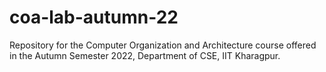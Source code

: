 # coa-lab-autumn-22
Repository for the Computer Organization and Architecture course offered in the Autumn Semester 2022, Department of CSE, IIT Kharagpur.
